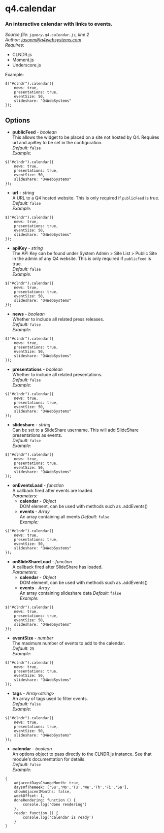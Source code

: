 # q4.calendar

### An interactive calendar with links to events.

*Source file: `jquery.q4.calendar.js`, line 2*  
*Author: jasonm@q4websystems.com*  
*Requires:*
- CLNDR.js
- Moment.js
- Underscore.js

Example:
```
$("#clndr").calendar({
    news: true,
    presentations: true,
    eventSize: 50,
    slideshare: "Q4WebSystems"
});
```

## Options
- **publicFeed** - *boolean*  
This allows the widget to be placed on a site not hosted by Q4.
Requires url and apiKey to be set in the configuration.  
*Default:* `false`  
*Example:*
```
$("#clndr").calendar({
    news: true,
    presentations: true,
    eventSize: 50,
    slideshare: "Q4WebSystems"
});
```

- **url** - *string*  
A URL to a Q4 hosted website.
This is only required if `publicFeed` is true.  
*Default:* `false`  
*Example:*
```
$("#clndr").calendar({
    news: true,
    presentations: true,
    eventSize: 50,
    slideshare: "Q4WebSystems"
});
```

- **apiKey** - *string*  
The API Key can be found under System Admin > Site List > Public Site
in the admin of any Q4 website.
This is only required if `publicFeed` is true.  
*Default:* `false`  
*Example:*
```
$("#clndr").calendar({
    news: true,
    presentations: true,
    eventSize: 50,
    slideshare: "Q4WebSystems"
});
```

- **news** - *boolean*  
Whether to include all related press releases.  
*Default:* `false`  
*Example:*
```
$("#clndr").calendar({
    news: true,
    presentations: true,
    eventSize: 50,
    slideshare: "Q4WebSystems"
});
```

- **presentations** - *boolean*  
Whether to include all related presentations.  
*Default:* `false`  
*Example:*
```
$("#clndr").calendar({
    news: true,
    presentations: true,
    eventSize: 50,
    slideshare: "Q4WebSystems"
});
```

- **slideshare** - *string*  
Can be set to a SlideShare username.
This will add SlideShare presentations as events.  
*Default:* `false`  
*Example:*
```
$("#clndr").calendar({
    news: true,
    presentations: true,
    eventSize: 50,
    slideshare: "Q4WebSystems"
});
```

- **onEventsLoad** - *function*  
A callback fired after events are loaded.  
*Parameters:*
    - **calendar** - *Object*  
    DOM element, can be used with methods such as .addEvents()
    - **events** - *Array*  
    An array containing all events
*Default:* `false`  
*Example:*
```
$("#clndr").calendar({
    news: true,
    presentations: true,
    eventSize: 50,
    slideshare: "Q4WebSystems"
});
```

- **onSlideShareLoad** - *function*  
A callback fired after SlideShare has loaded.  
*Parameters:*
    - **calendar** - *Object*  
    DOM element, can be used with methods such as .addEvents()
    - **events** - *Array*  
    An array containing slideshare data
*Default:* `false`  
*Example:*
```
$("#clndr").calendar({
    news: true,
    presentations: true,
    eventSize: 50,
    slideshare: "Q4WebSystems"
});
```

- **eventSize** - *number*  
The maximum number of events to add to the calendar.  
*Default:* `25`  
*Example:*
```
$("#clndr").calendar({
    news: true,
    presentations: true,
    eventSize: 50,
    slideshare: "Q4WebSystems"
});
```

- **tags** - *Array&lt;string&gt;*  
An array of tags used to filter events.  
*Default:* `false`  
*Example:*
```
$("#clndr").calendar({
    news: true,
    presentations: true,
    eventSize: 50,
    slideshare: "Q4WebSystems"
});
```

- **calendar** - *boolean*  
An options object to pass directly to the CLNDR.js instance.
See that module's documentation for details.  
*Default:* `false`  
*Example:*
```
{
    adjacentDaysChangeMonth: true,
    daysOfTheWeek: ['Su','Mo','Tu','We','Th','Fi','Sa'],
    showAdjacentMonths: false,
    weekOffset: 1,
    doneRendering: function () {
        console.log('done rendering')
    },
    ready: function () {
        console.log('calendar is ready')
    }
}
```


